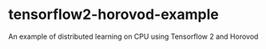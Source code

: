 # tensorflow2-horovod-example
An example of distributed learning on CPU using Tensorflow 2 and Horovod
